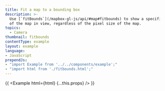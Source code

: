 ```yaml
---
title: Fit a map to a bounding box
description: >-
  Use [`fitBounds`](/mapbox-gl-js/api/#map#fitbounds) to show a specific area
  of the map in view, regardless of the pixel size of the map.
topics:
  - Camera
thumbnail: fitbounds
contentType: example
layout: example
language:
- JavaScript
prependJs:
- "import Example from '../../components/example';"
- "import html from './fitbounds.html';"
---
```


{{ <Example html={html} {...this.props} /> }}
